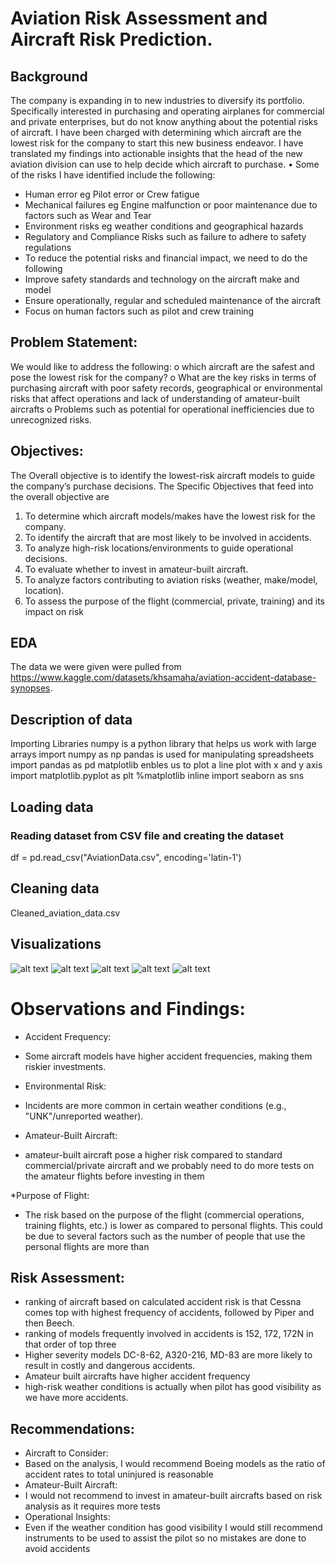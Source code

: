 # Aviation Risk Assessment and Aircraft Risk Prediction.

## Background	
The company is expanding in to new industries to diversify its portfolio. Specifically interested in purchasing and operating airplanes for commercial and private enterprises, but do not know anything about the potential risks of aircraft. I have been charged with determining which aircraft are the lowest risk for the company to start this new business endeavor. I have translated my findings into actionable insights that the head of the new aviation division can use to help decide which aircraft to purchase.
•	Some of the risks I have identified include the following:
* Human error eg Pilot error or Crew fatigue
* Mechanical failures eg Engine malfunction or poor maintenance due to factors such as Wear and Tear
* Environment risks eg weather conditions and geographical hazards
* Regulatory and Compliance Risks such as failure to adhere to safety regulations
* To reduce the potential risks and financial impact, we need to do the following
* Improve safety standards and technology on the aircraft make and model
* Ensure operationally, regular and scheduled maintenance of the aircraft
* Focus on human factors such as pilot and crew training

## Problem Statement:
We would like to address the following:
o	which aircraft are the safest and pose the lowest risk for the company?
o	What are the key risks in terms of purchasing aircraft with poor safety records, geographical or environmental risks that affect operations and lack of understanding of amateur-built aircrafts
o	Problems such as potential for operational inefficiencies due to unrecognized risks.

## Objectives:
The Overall objective is to identify the lowest-risk aircraft models to guide the company’s purchase decisions.
The Specific Objectives that feed into the overall objective are
1.	To determine which aircraft models/makes have the lowest risk for the company.
2.	To identify the aircraft that are most likely to be involved in accidents.
3.	To analyze high-risk locations/environments to guide operational decisions.
4.	To evaluate whether to invest in amateur-built aircraft.
5.	To analyze factors contributing to aviation risks (weather, make/model, location).
6.	To assess the purpose of the flight (commercial, private, training) and its impact on risk

## EDA
The data we were given were pulled from https://www.kaggle.com/datasets/khsamaha/aviation-accident-database-synopses.

## Description of data

Importing Libraries
numpy is a python library that helps us work with large arrays
import numpy as np
pandas is used for manipulating spreadsheets
import pandas as pd
matplotlib enbles us to plot a line plot with x and y axis
import matplotlib.pyplot as plt
%matplotlib inline
import seaborn as sns

## Loading data
### Reading dataset from CSV file and creating the dataset
df = pd.read_csv("AviationData.csv", encoding='latin-1')

## Cleaning data
Cleaned_aviation_data.csv

## Visualizations
![alt text](image.png)
![alt text](image-1.png)
![alt text](image-2.png)
![alt text](image-3.png)
![alt text](image-4.png)

# Observations and Findings:
* Accident Frequency:
* Some aircraft models have higher accident frequencies, making them riskier investments.

* Environmental Risk:
* Incidents are more common in certain weather conditions (e.g., "UNK"/unreported weather).

* Amateur-Built Aircraft:
* amateur-built aircraft pose a higher risk compared to standard commercial/private aircraft and we probably need to do more tests on the amateur flights before investing in them

*Purpose of Flight:
* The risk based on the purpose of the flight (commercial operations, training flights, etc.) is lower as compared to personal flights. This could be due to several factors such as the number of people that use the personal flights are more than 


## Risk Assessment:
* ranking of aircraft based on calculated accident risk is that Cessna comes top with highest frequency of accidents, followed by Piper and then Beech.
* ranking of models frequently involved in accidents is 152, 172, 172N in that order of top three
* Higher severity models DC-8-62, A320-216, MD-83 are more likely to result in costly and dangerous accidents.
* Amateur built aircrafts have higher accident frequency
* high-risk weather conditions is actually when pilot has good visibility as we have more accidents.

## Recommendations:
* Aircraft to Consider:
* Based on the analysis, I would recommend Boeing models as the ratio of accident rates to total uninjured is reasonable
* Amateur-Built Aircraft:
* I would not recommend to invest in amateur-built aircrafts based on risk analysis as it requires more tests 
* Operational Insights:
* Even if the weather condition has good visibility I would still recommend instruments to be used to assist the pilot so no mistakes are done to avoid accidents











